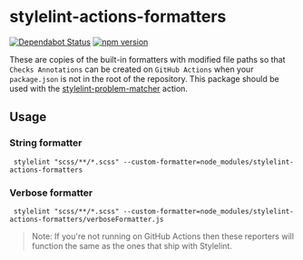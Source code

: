 # stylelint-actions-formatters

[![Dependabot Status](https://api.dependabot.com/badges/status?host=github&repo=xt0rted/stylelint-actions-formatters)](https://dependabot.com)
[![npm version](https://img.shields.io/npm/v/stylelint-actions-formatters)](https://www.npmjs.com/package/stylelint-actions-formatters)

These are copies of the built-in formatters with modified file paths so that `Checks Annotations` can be created on `GitHub Actions` when your `package.json` is not in the root of the repository.
This package should be used with the [stylelint-problem-matcher](https://github.com/xt0rted/stylelint-problem-matcher) action.

## Usage

### String formatter

```console
 stylelint "scss/**/*.scss" --custom-formatter=node_modules/stylelint-actions-formatters
```

### Verbose formatter

```console
 stylelint "scss/**/*.scss" --custom-formatter=node_modules/stylelint-actions-formatters/verboseFormatter.js
```

> Note: If you're not running on GitHub Actions then these reporters will function the same as the ones that ship with Stylelint.
